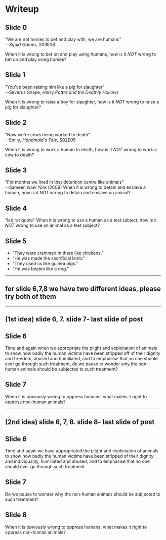 # Writeup
## Slide 0
"We are not horses to bet and play with, we are humans"  
--_Squid Games_, S03E06

When it is wrong to bet on and play using humans,
how is it _NOT_ wrong to bet on and play using horses?

## Slide 1 
"You've been raising him like a pig for slaughter"  
--Severus Snape, _Harry Potter and the Deathly Hallows_

When it is wrong to raise a boy for slaughter,
how is it _NOT_ wrong to raise a pig for slaughter?

## Slide 2
"Now we're cows being worked to death"  
--Emily, _Handmaid's Tale_, S02E05

When it is wrong to work a human to death,
how is it _NOT_ wrong to work a cow to death?

## Slide 3
"For months we lived in that detention centre like animals"  
--Sameer, _New York_ (2009)
When it is wrong to detain and enslave a human, 
how is it _NOT_ wrong to detain and enslave an animal?

## Slide 4
"lab rat quote" 
When it is wrong to use a human as a test subject, 
how is it _NOT_ wrong to use an animal as a test subject?

## Slide 5 
- "They were crammed in there like chickens."
- "He was made the sacrificial lamb."
- "They used us like guinea pigs."
- "He was beaten like a dog."

---
for slide 6,7,8 we have two different ideas, please try both of them
---
---
(1st idea) slide 6, 7. slide 7- last slide of post
---

## Slide 6 
Time and again when we appropriate the plight and exploitation of animals to show how badly the human victims have been stripped off of their dignity and freedom, abused and humiliated, and to emphasise that no one should ever go through such treatment, do we pause to wonder why the non-human animals should be subjected to such treatment? 

## Slide 7
When it is _obviously_ wrong to oppress humans, what makes it right to oppress non-human animals?

---
(2nd idea) slide 6, 7, 8. slide 8- last slide of post
---

## Slide 6 
Time and again we have appropriated the plight and exploitation of animals to show how badly the human victims have been stripped of their dignity and individuality, humiliated and abused, and to emphasise that no one should ever go through such treatment.

## Slide 7 
Do we pause to wonder why the non-human animals should be subjected to such treatment? 

## Slide 8
When it is _obviously_ wrong to oppress humans, what makes it right to oppress non-human animals?
